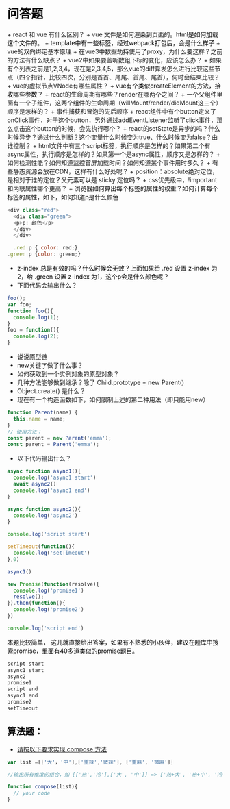 # <font style="color:black;">问答题  
</font>
+ react 和 vue 有什么区别？
+ vue 文件是如何渲染到页面的<font style="color:rgb(1, 1, 1);">。html是如何加载这个文件的。</font>
+ <font style="color:rgb(1, 1, 1);">template中有一些标签，经过webpack打包后，会是什么样子</font>
+ vue的双向绑定基本原理
+ 在vue3中数据劫持使用了proxy，为什么要这样？之前的方法有什么缺点？
+ vue2中如果要监听数组下标的变化，应该怎么办？
+ 如果有个列表之前是1,2,3,4，现在是2,3,4,5，那么vue的diff算发怎么进行比较这些节点（四个指针，比较四次，分别是首首、尾尾、首尾、尾首），何时会结束比较？
+ vue的虚拟节点VNode有哪些属性？
+ <font style="color:rgb(1, 1, 1);">vue有个类似createElement的方法，接收哪些参数？</font>
+ react的生命周期有哪些？render在哪两个之间？
+ 一个父组件里面有一个子组件，这两个组件的生命周期（willMount/render/didMount这三个）顺序是怎样的？
+ 事件捕获和冒泡的先后顺序
+ react组件中有个button定义了onClick事件，对于这个button，另外通过addEventListener监听了click事件，那么点击这个button的时候，会先执行哪个？
+ react的setState是异步的吗？什么时候异步？通过什么判断？这个变量什么时候变为true、什么时候变为false？由谁控制？
+ html文件中有三个script标签，执行顺序是怎样的？如果第二个有async属性，执行顺序是怎样的？如果第一个是async属性，顺序又是怎样的？
+ 如何检测性能？如何知道监控首屏加载时间？如何知道某个事件用时多久？
+ 有些静态资源会放在CDN，这样有什么好处呢？
+ position：absolute绝对定位，是相对于谁的定位<font style="color:rgb(1, 1, 1);">？父元素可以是 sticky 定位吗？</font>
+ css优先级中，!important和内联属性哪个更高？
+ <font style="color:rgb(1, 1, 1);">浏览器如何算出每个标签的属性的权重？如何计算每个标签的属性，如下，如何知道p是什么颜色</font>

```javascript
<div class="red">
  <div class="green">
  <p>p: 颜色</p>
  </div>
  </div>

  .red p { color: red;}
.green p {color: green;}
```

+ <font style="color:rgb(1, 1, 1);">z-index 总是有效的吗？什么时候会无效？上面如果给 .red 设置 z-index 为2，给 .green 设置 z-index 为1，这个p会是什么颜色呢？</font>
+ 下面代码会输出什么？

```javascript
foo();
var foo;
function foo(){
  console.log(1);
}
foo = function(){
  console.log(2);
}
```

+ 说说原型链
+ new关键字做了什么事？
+ 如何获取到一个实例对象的原型对象？
+ 几种方法能够做到继承？除了 Child.prototype = new Parent()
+ Object.create() 是什么？
+ 现在有一个构造函数如下，如何限制上述的第二种用法（即只能用new）

```javascript
function Parent(name) {
  this.name = name;
}
// 使用方法：
const parent = new Parent('emma');
const parent = Parent('emma');
```

+ <font style="color:rgb(36, 41, 47);">以下代码输出什么？</font>

```javascript
async function async1(){
  console.log('async1 start')
  await async2()
  console.log('async1 end')
}

async function async2(){
  console.log('async2')
}

console.log('script start')

setTimeout(function(){
  console.log('setTimeout')
},0)

async1()

new Promise(function(resolve){
  console.log('promise1')
  resolve();
}).then(function(){
  console.log('promise2')
})

console.log('script end')
```

<font style="color:rgb(0, 0, 0);">本题比较简单， 这儿就直接给出答案，如果有不熟悉的小伙伴，建议在题库中搜索promise，里面有40多道类似的promise题目。</font>

```javascript
script start
async1 start
async2
promise1
script end
async1 end
promise2
setTimeout
```

## <font style="color:black;">算法题：</font>
+ [请按以下要求实现 compose 方法](https://fe.ecool.fun/topic/5652afd0-efdc-4f2d-a5e2-e4cc0669638a)

```javascript
var list =[['大'，'中'],['重辣','微辣'], ['重麻', '微麻']]

//输出所有维度的组合，如 [['热','冷'],['大', '中']] => ['热+大', '热+中', '冷+大', '冷+中']

function compose(list){
  // your code
}
```

  



